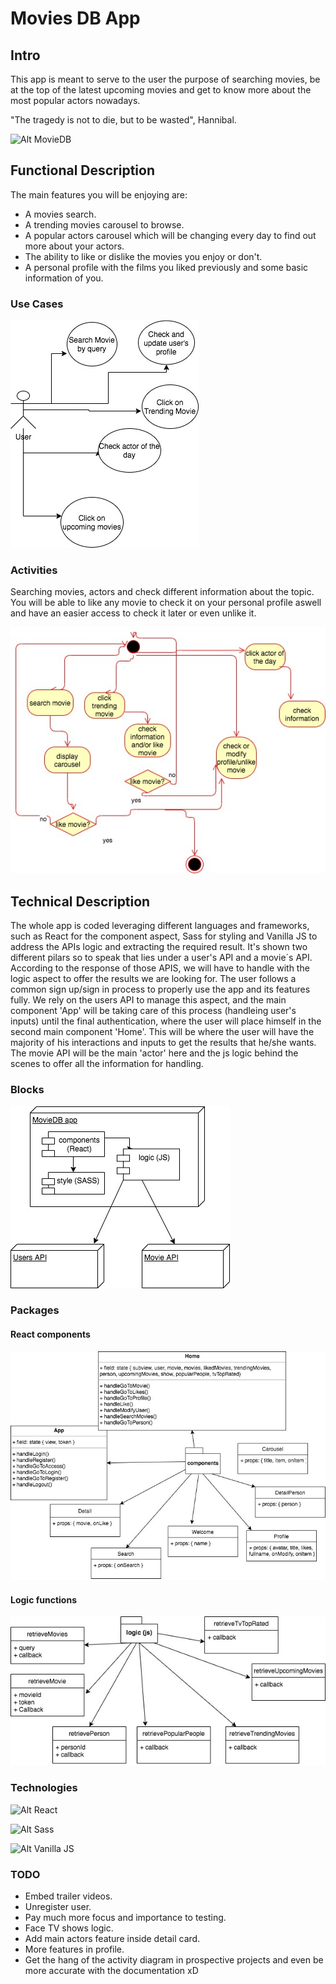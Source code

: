 # Movies DB App

## Intro

This app is meant to serve to the user the purpose of searching movies, be at the top of the latest upcoming movies and get to know more about the most popular actors nowadays.

"The tragedy is not to die, but to be wasted", Hannibal.

![Alt MovieDB](https://media.giphy.com/media/F47qASXDMJcOY/giphy.gif "MovieDB App")

## Functional Description

The main features you will be enjoying are:
- A movies search.
- A trending movies carousel to browse.
- A popular actors carousel which will be changing every day to find out more about your actors.
- The ability to like or dislike the movies you enjoy or don't.
- A personal profile with the films you liked previously and some basic information of you.


### Use Cases

![Alt Use Cases](./diagrams/use-cases.jpg "Use Cases")

### Activities

Searching movies, actors and check different information about the topic. You will be able to like any movie to check it on your personal profile aswell and have an easier access to check it later or even unlike it.

![Alt Operate activity](./diagrams/activity-diagram.jpg "Operate activity")

## Technical Description

The whole app is coded leveraging different languages and frameworks, such as React for the component aspect, Sass for styling and Vanilla JS to address the APIs logic and extracting the required result.
It's shown two different pilars so to speak that lies under a user's API and a movie´s API. According to the response of those APIS, we will have to handle with the logic aspect to offer the results we are looking for.
The user follows a common sign up/sign in process to properly use the app and its features fully. We rely on the users API to manage this aspect, and the main component 'App' will be taking care of this process (handleing user's inputs) until the final authentication, where the user will place himself in the second main component 'Home'.
This will be where the user will have the majority of his interactions and inputs to get the results that he/she wants.
The movie API will be the main 'actor' here and the js logic behind the scenes to offer all the information for handling.

### Blocks

![Alt Blocks](./diagrams/blocks.jpg "Blocks")

### Packages

#### React components

![Alt React comonents](./diagrams/components.jpg "React components")

#### Logic functions

![Alt Logic functions](./diagrams/logic.jpg "Logic functions")

### Technologies

![Alt React](https://d585tldpucybw.cloudfront.net/sfimages/default-source/default-album/react_870x220_choose-the-right-javascript.jpg?sfvrsn=4c83e81f_1 "React")

![Alt Sass](https://images-na.ssl-images-amazon.com/images/I/41Z0TRq7k9L._AC_SY400_.jpg "Sass")

![Alt Vanilla JS](https://snipcart.com/media/203721/vanilla-js.png "Vanilla JS")

### TODO

- Embed trailer videos.
- Unregister user.
- Pay much more focus and importance to testing.
- Face TV shows logic.
- Add main actors feature inside detail card.
- More features in profile.
- Get the hang of the activity diagram in prospective projects and even be more accurate with the documentation xD

